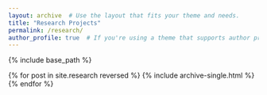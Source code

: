 ```yaml
---
layout: archive  # Use the layout that fits your theme and needs.
title: "Research Projects"
permalink: /research/
author_profile: true  # If you're using a theme that supports author profiles and yo
---
```


{% include base_path %}

{% for post in site.research reversed %}
  {% include archive-single.html %}
{% endfor %}
